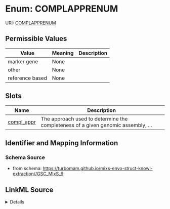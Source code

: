# Enum: COMPLAPPRENUM



URI: [COMPLAPPRENUM](COMPLAPPRENUM)

## Permissible Values

| Value | Meaning | Description |
| --- | --- | --- |
| marker gene | None |  |
| other | None |  |
| reference based | None |  |




## Slots

| Name | Description |
| ---  | --- |
| [compl_appr](compl_appr.md) | The approach used to determine the completeness of a given genomic assembly, ... |






## Identifier and Mapping Information







### Schema Source


* from schema: https://turbomam.github.io/mixs-envo-struct-knowl-extraction//GSC_MIxS_6




## LinkML Source

<details>
```yaml
name: COMPL_APPR_ENUM
from_schema: https://turbomam.github.io/mixs-envo-struct-knowl-extraction//GSC_MIxS_6
rank: 1000
permissible_values:
  marker gene:
    text: marker gene
  other:
    text: other
  reference based:
    text: reference based

```
</details>
